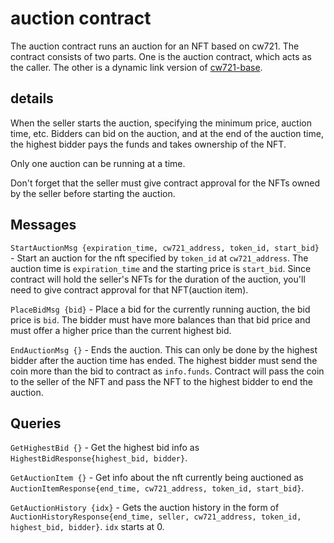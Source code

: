 # auction contract

The auction contract runs an auction for an NFT based on cw721. The contract consists of two parts. One is the auction contract, which acts as the caller. The other is a dynamic link version of [cw721-base](https://github.com/CosmWasm/cw-nfts/tree/main/contracts/cw721-base).

## details
When the seller starts the auction, specifying the minimum price, auction time, etc. Bidders can bid on the auction, and at the end of the auction time, the highest bidder pays the funds and takes ownership of the NFT.

Only one auction can be running at a time.

Don't forget that the seller must give contract approval for the NFTs owned by the seller before starting the auction.

## Messages

`StartAuctionMsg {expiration_time, cw721_address, token_id, start_bid}` - Start an auction for the nft specified by `token_id` at `cw721_address`. The auction time is `expiration_time` and the starting price is `start_bid`. Since contract will hold the seller's NFTs for the duration of the auction, you'll need to give contract approval for that NFT(auction item).

`PlaceBidMsg {bid}` - Place a bid for the currently running auction, the bid price is `bid`. The bidder must have more balances than that bid price and must offer a higher price than the current highest bid.

`EndAuctionMsg {}` - Ends the auction. This can only be done by the highest bidder after the auction time has ended. The highest bidder must send the coin more than the bid to contract as `info.funds`. Contract will pass the coin to the seller of the NFT and pass the NFT to the highest bidder to end the auction.

## Queries

`GetHighestBid {}` - Get the highest bid info as `HighestBidResponse{highest_bid, bidder}`.

`GetAuctionItem {}` - Get info about the nft currently being auctioned as `AuctionItemResponse{end_time, cw721_address, token_id, start_bid}`.
    
`GetAuctionHistory {idx}` - Gets the auction history in the form of `AuctionHistoryResponse{end_time, seller, cw721_address, token_id, highest_bid, bidder}`. `idx` starts at 0.
